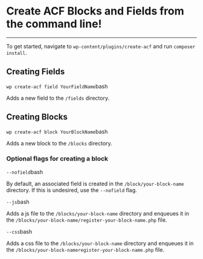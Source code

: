 # Create ACF Blocks and Fields from the command line!
---

To get started, navigate to `wp-content/plugins/create-acf` and run `composer install`.

## Creating Fields

```wp create-acf field YourFieldName```bash

Adds a new field to the `/fields` directory.

## Creating Blocks

```wp create-acf block YourBlockName```bash

Adds a new block to the `/blocks` directory.

### Optional flags for creating a block

```--nofield```bash

By default, an associated field is created in the `/block/your-block-name` directory.  If this is undesired, use the `--nofield` flag.

```--js```bash

Adds a js file to the `/blocks/your-block-name` directory and enqueues it in the `/blocks/your-block-name/register-your-block-name.php` file.

```--css```bash

Adds a css file to the `/blocks/your-block-name` directory and enqueues it in the `/blocks/your-block-nameregister-your-block-name.php` file.